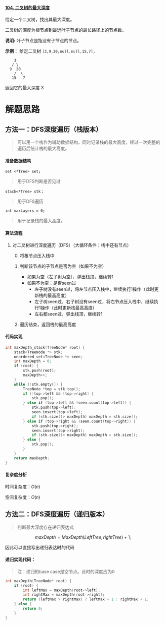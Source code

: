 #### [104. 二叉树的最大深度](https://leetcode-cn.com/problems/maximum-depth-of-binary-tree/)

给定一个二叉树，找出其最大深度。

二叉树的深度为根节点到最远叶子节点的最长路径上的节点数。

**说明:** 叶子节点是指没有子节点的节点。

**示例：**
给定二叉树 `[3,9,20,null,null,15,7]`，

```
    3
   / \
  9  20
    /  \
   15   7
```

返回它的最大深度 3 

# 解题思路

## 方法一：DFS深度遍历（栈版本）

> 可以用一个栈作为辅助数据结构，同时记录栈的最大高度，经过一次完整的遍历后统计栈的最大高度。

#### 准备数据结构

`set <*Tree> set;`

> 用于DFS判断是否见过

`stack<*Tree> stk；`

> 用于DFS遍历

`int maxLayers = 0;`

> 用于记录栈的最大高度。

#### 算法流程

1. 对二叉树进行深度遍历（DFS）（大循环条件：栈中还有节点）

   0. 将根节点压入栈中
   1. 判断该节点的子节点是否为空（如果不为空）
      - 如果为空（左子树为空），弹出栈顶，继续转1
      - 如果不为空：是否seen过
        - 左子树没有seen过，将左节点压入栈中，继续执行1操作（此时更新栈的最高高度）
        - 左子树seen过，右子树没有seen过，将右节点压入栈中，继续执行1操作（此时更新栈最高高度）
        - 左右都seen过，弹出栈顶，继续转1

   2. 遍历结束，返回栈的最高高度

#### 代码实现

```C++
int maxDepth_stack(TreeNode* root) {
    stack<TreeNode *> stk;
    unordered_set<TreeNode *> seen;
    int maxDepth = 0;
    if (root) {
        stk.push(root);
        maxDepth++;
    }
    while (!stk.empty()) {
        TreeNode *top = stk.top();
        if (!top->left && !top->right) {
            stk.pop();
        } else if (top->left && !seen.count(top->left)) {
            stk.push(top->left);
            seen.insert(top->left);
            if (stk.size()> maxDepth) maxDepth = stk.size();
        } else if (top->right && !seen.count(top->right)) {
            stk.push(top->right);
            seen.insert(top->right);
            if (stk.size()> maxDepth) maxDepth = stk.size();
        } else {
            stk.pop();
        }
    }
    return maxDepth;
}

```



#### 复杂度分析

时间复杂度：$O(n)$

空间复杂度：$O(n)$

## 方法二：DFS深度遍历（递归版本）

> 判断最大深度存在递归表达式

$$
maxDepth = MaxDepth(LeftTree, rightTree) + 1;
$$

因此可以直接写出递归表达时的代码

#### 递归实现代码：

> 注：递归的base case是空节点。此时的深度应为0

```C++
int maxDepth(TreeNode* root) {
    if (root) {
        int leftMax = maxDepth(root->left);
        int rightMax = maxDepth(root->right);
        return (leftMax > rightMax) ? leftMax + 1 : rightMax + 1;
    } else {
        return 0;
    }
}
```





